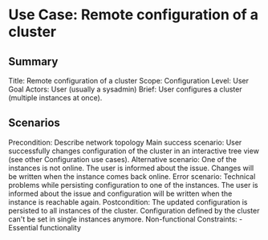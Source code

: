 # Use Case: Remote configuration of a cluster

## Summary

Title: Remote configuration of a cluster
Scope: Configuration
Level: User Goal
Actors: User (usually a sysadmin)
Brief: User configures a cluster (multiple instances at once).

## Scenarios

Precondition: Describe network topology
Main success scenario: User successfully changes configuration of the cluster
  in an interactive tree view (see other Configuration use cases).
Alternative scenario: One of the instances is not online. The user is informed
  about the issue. Changes will be written when the instance comes back online.
Error scenario: Technical problems while persisting configuration to one of the
  instances. The user is informed about the issue and configuration will be
	written when the instance is reachable again.
Postcondition: The updated configuration is persisted to all instances of the
  cluster. Configuration defined by the cluster can't be set in single instances
  anymore.
Non-functional Constraints:
	- Essential functionality
